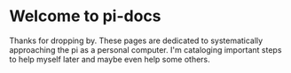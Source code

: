 # Welcome to pi-docs
Thanks for dropping by. These pages are dedicated to systematically approaching the pi as a personal computer. I'm cataloging important steps to help myself later and maybe even help some others.
